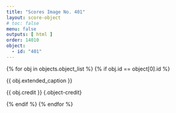 ```yaml
---
title: "Scores Image No. 401"
layout: score-object
# toc: false
menu: false
outputs: [ html ]
order: 14010
object:
  - id: "401"
---
```


{% for obj in objects.object_list %}
{% if obj.id == object[0].id %}

{{ obj.extended_caption }}

{{ obj.credit }} {.object-credit}

{% endif %}
{% endfor %}
